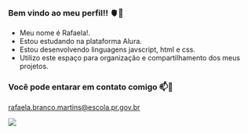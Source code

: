 ### Bem vindo ao meu perfil!! 🫀🤍
- Meu nome é Rafaela!.
- Estou estudando na plataforma Alura.
- Estou desenvolvendo linguagens javscript, html e css.
- Utilizo este espaço para organização e compartilhamento dos meus projetos.
 
 ### Você pode entarar em contato comigo 📫📧
 
 rafaela.branco.martins@escola.pr.gov.br

 ![](https://media.tenor.com/RfcGcmZrV7MAAAAC/lol.gif)
 
